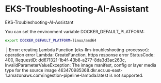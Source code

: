# EKS-Troubleshooting-AI-Assistant
EKS-Troubleshooting-AI-Assistant




You can set the environment variable DOCKER_DEFAULT_PLATFORM:
```bash
export DOCKER_DEFAULT_PLATFORM=linux/amd64
```


│ Error: creating Lambda Function (eks-llm-troubleshooting-processor): operation error Lambda: CreateFunction, https response error StatusCode: 400, RequestID: dd671321-1b4f-43b8-a277-8da3d3ac263c, InvalidParameterValueException: The image manifest, config or layer media type for the source image 463470985368.dkr.ecr.us-east-1.amazonaws.com/ingestion-pipeline-lambda:latest is not supported.



